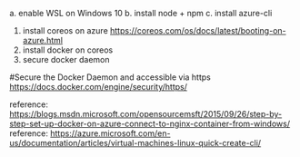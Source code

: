 a. enable WSL on Windows 10
b. install node + npm
c. install azure-cli

1. install coreos on azure
https://coreos.com/os/docs/latest/booting-on-azure.html
2. install docker on coreos
3. secure docker daemon

#Secure the Docker Daemon and accessible via https
https://docs.docker.com/engine/security/https/

reference: https://blogs.msdn.microsoft.com/opensourcemsft/2015/09/26/step-by-step-set-up-docker-on-azure-connect-to-nginx-container-from-windows/
reference: https://azure.microsoft.com/en-us/documentation/articles/virtual-machines-linux-quick-create-cli/
